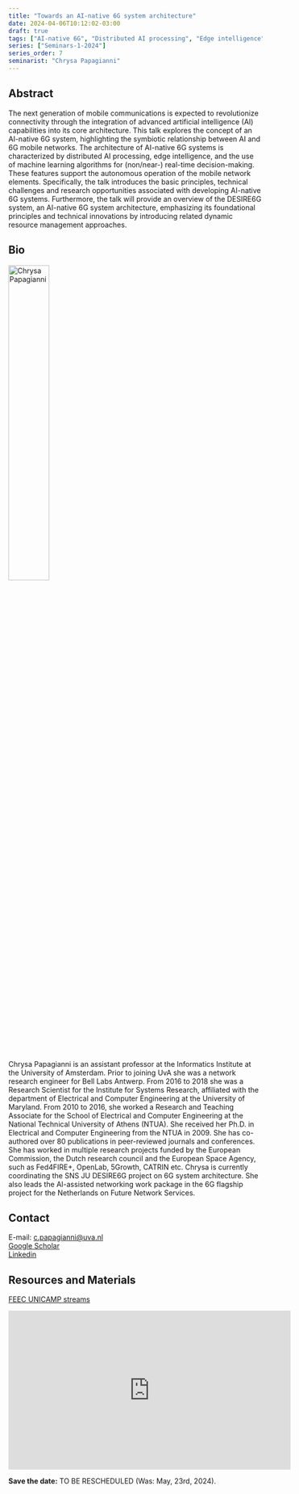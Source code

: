 ```yaml
---
title: "Towards an AI-native 6G system architecture"
date: 2024-04-06T10:12:02-03:00
draft: true
tags: ["AI-native 6G", "Distributed AI processing", "Edge intelligence"]
series: ["Seminars-1-2024"]
series_order: 7
seminarist: "Chrysa Papagianni"
---
```


## Abstract
The next generation of mobile communications is expected to revolutionize connectivity through the integration of advanced artificial intelligence (AI) capabilities into its core architecture. This talk explores the concept of an AI-native 6G system, highlighting the symbiotic relationship between AI and 6G mobile networks. The architecture of AI-native 6G systems is characterized by distributed AI processing, edge intelligence, and the use of machine learning algorithms for (non/near-) real-time decision-making. These features support the autonomous operation of the mobile network elements. Specifically, the talk introduces the basic principles, technical challenges and research opportunities associated with developing AI-native 6G systems.  Furthermore, the talk will provide an overview of the DESIRE6G system, an AI-native 6G system architecture, emphasizing its foundational principles and technical innovations by introducing related dynamic resource management approaches.


## Bio

<img alt="Chrysa Papagianni" src="/seminars/seminars-1-2024/7/chrysa.png" style="width: 40%; height: 160x;">

Chrysa Papagianni is an assistant professor at the Informatics Institute at the University of Amsterdam. Prior to joining UvA she was a network research engineer for Bell Labs Antwerp. From 2016 to 2018 she was a Research Scientist for the Institute for Systems Research, affiliated with the department of Electrical and Computer Engineering at the University of Maryland. From 2010 to 2016, she worked a Research and Teaching Associate for the School of Electrical and Computer Engineering at the National Technical University of Athens (NTUA). She received her Ph.D. in Electrical and Computer Engineering from the NTUA in 2009. She has co-authored over 80 publications in peer-reviewed journals and conferences. She has worked in multiple research projects funded by the European Commission, the Dutch research council and the European Space Agency, such as Fed4FIRE+, OpenLab, 5Growth, CATRIN etc. Chrysa is currently coordinating the SNS JU DESIRE6G project on 6G system architecture. She also leads the AI-assisted networking work package in the 6G flagship project for the Netherlands on Future Network Services.


## Contact
E-mail: c.papagianni@uva.nl \
[Google Scholar](https://scholar.google.com/citations?hl=pt-BR&user=-UVReIYAAAAJ) \
[Linkedin](https://www.linkedin.com/in/chrysa-papagianni-85ba5410/)



## Resources and Materials

[FEEC UNICAMP streams](https://www.youtube.com/@feec-unicamp/streams)

<iframe width="560" height="315" src="https://www.youtube.com/embed/@feec-unicamp/streams" title="YouTube video player" frameborder="0" allow="accelerometer; autoplay; clipboard-write; encrypted-media; gyroscope; picture-in-picture; web-share" allowfullscreen></iframe>

**Save the date:** TO BE RESCHEDULED (Was: May, 23rd, 2024).
